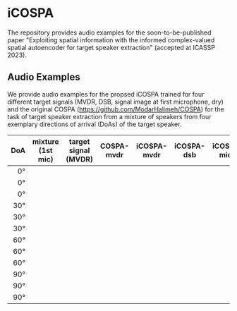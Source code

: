 # iCOSPA
The repository provides audio examples for the soon-to-be-published paper "Exploiting spatial information with the informed complex-valued spatial autoencoder for target speaker extraction" (accepted at ICASSP 2023).

## Audio Examples
We provide audio examples for the propsed iCOSPA trained for four different target signals (MVDR, DSB, signal image at first microphone, dry) and the original COSPA (https://github.com/ModarHalimeh/COSPA) for the task of target speaker extraction from a mixture of speakers from four exemplary directions of arrival (DoAs) of the target speaker.

DoA | mixture (1st mic) | target signal (MVDR) | COSPA-mvdr | iCOSPA-mvdr | iCOSPA-dsb | iCOSPA-mic1 | iCOSPA-dry|
-----: |-----------|-------|---------|----------|----------|--------|----------|
0°| | | | | | | |
0°| | | | | | | |
0°| | | | | | | |
30°| | | | | | | |
30°| | | | | | | |
30°| | | | | | | |
60°| | | | | | | |
60°| | | | | | | |
60°| | | | | | | |
90°| | | | | | | |
90°| | | | | | | |
90°| | | | | | | |

